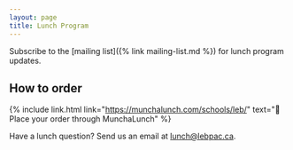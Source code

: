 ```yaml
---
layout: page
title: Lunch Program
---
```


Subscribe to the [mailing list]({% link mailing-list.md %}) for lunch program updates.

## How to order

{% include link.html link="https://munchalunch.com/schools/leb/" text="🍣 Place your order through MunchaLunch" %}

Have a lunch question? Send us an email at [lunch@lebpac.ca](mailto:lunch@lebpac.ca).
